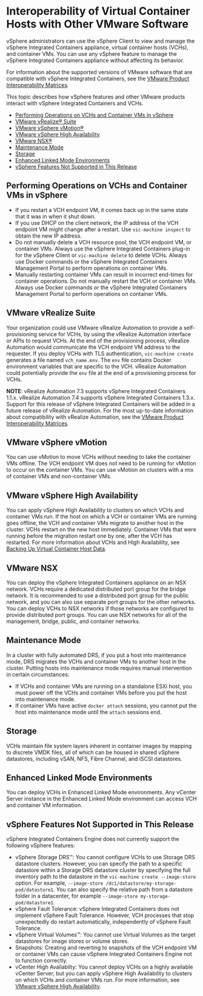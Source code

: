 # Interoperability of Virtual Container Hosts with Other VMware Software
vSphere administrators can use the vSphere Client to view and manage the vSphere Integrated Containers appliance, virtual container hosts (VCHs), and container VMs. You can use any vSphere feature to manage the vSphere Integrated Containers appliance without affecting its behavior.

For information about the supported versions of VMware software that are compatible with vSphere Integrated Containers, see the [VMware Product Interoperability Matrices](https://partnerweb.vmware.com/comp_guide2/sim/interop_matrix.php#interop&149=&0=).

This topic describes how vSphere features and other VMware products interact with vSphere Integrated Containers and VCHs. 

- [Performing Operations on VCHs and Container VMs in vSphere](#vms)
- [VMware vRealize&reg; Suite](#vrealize)
- [VMware vSphere vMotion&reg;](#vmotion)
- [VMware vSphere High Availability](#ha)
- [VMware NSX&reg;](#nsx)
- [Maintenance Mode](#maintmode)
- [Storage](#vsan)
- [Enhanced Linked Mode Environments](#elm)
- [vSphere Features Not Supported in This Release](#notsupported)

## Performing Operations on VCHs and Container VMs in vSphere <a id="vms"></a>

- If you restart a VCH endpoint VM, it comes back up in the same state that it was in when it shut down. 
- If you use DHCP on the client network, the IP address of the VCH endpoint VM might change after a restart. Use `vic-machine inspect` to obtain the new IP address.
- Do not manually delete a VCH resource pool, the VCH endpoint VM, or container VMs. Always use the vSphere Integrated Containers plug-in for the vSphere Client or `vic-machine delete` to delete VCHs. Always use Docker commands or the vSphere Integrated Containers Management Portal to perform operations on container VMs.
- Manually restarting container VMs can result in incorrect end-times for container operations. Do not manually restart the VCH or container VMs. Always use Docker commands or the vSphere Integrated Containers Management Portal to perform operations on container VMs.

## VMware vRealize Suite <a id="vrealize"></a>
Your organization could use VMware vRealize Automation to provide a self-provisioning service  for VCHs, by using the vRealize Automation interface or APIs to request VCHs. At the end of the provisioning process, vRealize Automation would communicate the VCH endpoint VM address to the requester. If you deploy VCHs with TLS authentication, `vic-machine create` generates a file named `vch_name.env`. The `env` file contains Docker environment variables that are specific to the VCH. vRealize Automation could potentially provide the `env` file at the end of a provisioning process for VCHs.

**NOTE**: vRealize Automation 7.3 supports vSphere Integrated Containers 1.1.x. vRealize Automation 7.4 supports vSphere Integrated Containers 1.3.x. Support for this release of vSphere Integrated Containers will be added in a future release of vRealize Automation. For the most up-to-date information about compatibility with vRealize Automation, see the [VMware Product Interoperability Matrices](https://partnerweb.vmware.com/comp_guide2/sim/interop_matrix.php#interop&114=&149=).

## VMware vSphere vMotion <a id="vmotion"></a>

You can use vMotion to move VCHs without needing to take the container VMs offline. The VCH endpoint VM does not need to be running for vMotion to occur on the container VMs. You can use vMotion on clusters with a mix of container VMs and non-container VMs. 

## VMware vSphere High Availability <a id="ha"></a>

You can apply vSphere High Availability to clusters on which VCHs and container VMs run. If the host on which a VCH or container VMs are running goes offline, the VCH and container VMs migrate to another host in the cluster. VCHs restart on the new host immediately. Container VMs that were running before the migration restart one by one, after the VCH has restarted. For more information about VCHs and High Availability, see [Backing Up Virtual Container Host Data](backup_vch.md).

## VMware NSX <a id="nsx"></a>

You can deploy the vSphere Integrated Containers appliance on an NSX network. VCHs require a dedicated distributed port group for the bridge network. It is recommended to use a distributed port group for the public network, and you can also use separate port groups for the other networks. You can deploy VCHs to NSX networks if those networks are configured to provide distributed port groups. You can use NSX networks for all of the management, bridge, public, and container networks. 

## Maintenance Mode <a id="maintmode"></a>

In a cluster with fully automated DRS, if you put a host into maintenance mode, DRS migrates the VCHs and container VMs to another host in the cluster. Putting hosts into maintenance mode requires manual intervention in certain circumstances:

- If VCHs and container VMs are running on a standalone ESXi host, you must power off the VCHs and container VMs before you put the host into maintenance mode.
- If container VMs have active `docker attach` sessions, you cannot put the host into maintenance mode until the `attach` sessions end. 

## Storage <a id="vsan"></a>
VCHs maintain file system layers inherent in container images by mapping to discrete VMDK files, all of which can be housed in shared vSphere datastores, including vSAN, NFS, Fibre Channel, and iSCSI datastores.

## Enhanced Linked Mode Environments <a id="elm"></a>
You can deploy VCHs in Enhanced Linked Mode environments. Any vCenter Server instance in the Enhanced Linked Mode environment can access VCH and container VM information.

## vSphere Features Not Supported in This Release <a id="notsupported"></a>
vSphere Integrated Containers Engine does not currently support the following vSphere features:

- vSphere Storage DRS&trade;: You cannot configure VCHs to use Storage DRS datastore clusters. However, you can specify the path to a specific datastore within a Storage DRS datastore cluster by specifying the full inventory path to the datastore in the `vic-machine create --image-store` option. For example, `--image-store /dc1/datastore/my-storage-pod/datastore1`. You can also specify the relative path from a datastore folder in a datacenter, for example `--image-store my-storage-pod/datastore1`.
- vSphere Fault Tolerance: vSphere Integrated Containers does not implement vSphere Fault Tolerance. However, VCH processes that stop unexpectedly do restart automatically, independently of vSphere Fault Tolerance.
- vSphere Virtual Volumes&trade;: You cannot use Virtual Volumes as the target datastores for image stores or volume stores.
- Snapshots: Creating and reverting to snapshots of the VCH endpoint VM or container VMs can cause vSphere Integrated Containers Engine not to function correctly.
- vCenter High Availabilty: You cannot deploy VCHs on a highly available vCenter Server, but you can apply vSphere High Availability to clusters on which VCHs and container VMs run. For more information, see [VMware vSphere High Availability](#ha).